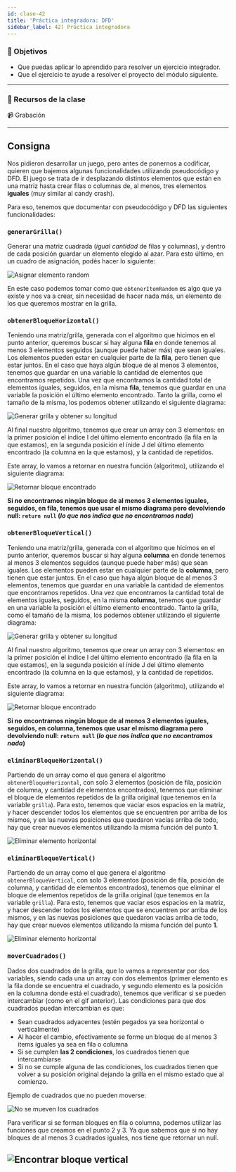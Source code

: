 ```yaml
---
id: clase-42
title: 'Práctica integradora: DFD'
sidebar_label: 42) Práctica integradora
---
```


### 🏁 Objetivos

- Que puedas aplicar lo aprendido para resolver un ejercicio integrador.
- Que el ejercicio te ayude a resolver el proyecto del módulo siguiente.

---

### 🚀 Recursos de la clase

📹 Grabación

---

## Consigna

Nos pidieron desarrollar un juego, pero antes de ponernos a codificar, quieren que bajemos algunas funcionalidades utilizando pseudocódigo y DFD. El juego se trata de ir desplazando distintos elementos que están en una matriz hasta crear filas o columnas de, al menos, tres elementos **iguales** (muy similar al candy crash).

Para eso, tenemos que documentar con pseudocódigo y DFD las siguientes funcionalidades:

### `generarGrilla()`

Generar una matriz cuadrada (_igual cantidad_ de filas y columnas), y dentro de cada posición guardar un elemento elegido al azar. Para esto último, en un cuadro de asignación, podés hacer lo siguiente:

![Asignar elemento random](/img/dfd/XobtenerItemRandom.jpg)

En este caso podemos tomar como que `obtenerItemRandom` es algo que ya existe y nos va a crear, sin necesidad de hacer nada más, un elemento de los que queremos mostrar en la grilla.

### `obtenerBloqueHorizontal()`

Teniendo una matriz/grilla, generada con el algoritmo que hicimos en el punto anterior, queremos buscar si hay alguna **fila** en donde tenemos al menos 3 elementos seguidos (aunque puede haber más) que sean iguales. Los elementos pueden estar en cualquier parte de la **fila**, pero tienen que estar juntos. En el caso que haya algún bloque de al menos 3 elementos, tenemos que guardar en una variable la cantidad de elementos que encontramos repetidos. Una vez que encontramos la cantidad total de elementos iguales, seguidos, en la misma **fila**, tenemos que guardar en una variable la posición el último elemento encontrado. Tanto la grilla, como el tamaño de la misma, los podemos obtener utilizando el siguiente diagrama:

![Generar grilla y obtener su longitud](/img/dfd/grillalength.jpg)

Al final nuestro algoritmo, tenemos que crear un array con 3 elementos: en la primer posición el índice I del último elemento encontrado (la fila en la que estamos), en la segunda posición el ínide J del último elemento encontrado (la columna en la que estamos), y la cantidad de repetidos.

Este array, lo vamos a retornar en nuestra función (algoritmo), utilizando el siguiente diagrama:

![Retornar bloque encontrado](/img/dfd/returnarray.png)

**Si no encontramos ningún bloque de al menos 3 elementos iguales, seguidos, en fila, tenemos que usar el mismo diagrama pero devolviendo null: `return null` (_lo que nos indica que no encontramos nada_)**

### `obtenerBloqueVertical()`

Teniendo una matriz/grilla, generada con el algoritmo que hicimos en el punto anterior, queremos buscar si hay alguna **columna** en donde tenemos al menos 3 elementos seguidos (aunque puede haber más) que sean iguales. Los elementos pueden estar en cualquier parte de la **columna**, pero tienen que estar juntos. En el caso que haya algún bloque de al menos 3 elementos, tenemos que guardar en una variable la cantidad de elementos que encontramos repetidos. Una vez que encontramos la cantidad total de elementos iguales, seguidos, en la misma **columna**, tenemos que guardar en una variable la posición el último elemento encontrado. Tanto la grilla, como el tamaño de la misma, los podemos obtener utilizando el siguiente diagrama:

![Generar grilla y obtener su longitud](/img/dfd/grillalength.jpg)

Al final nuestro algoritmo, tenemos que crear un array con 3 elementos: en la primer posición el índice I del último elemento encontrado (la fila en la que estamos), en la segunda posición el ínide J del último elemento encontrado (la columna en la que estamos), y la cantidad de repetidos.

Este array, lo vamos a retornar en nuestra función (algoritmo), utilizando el siguiente diagrama:

![Retornar bloque encontrado](/img/dfd/returnarray.png)

**Si no encontramos ningún bloque de al menos 3 elementos iguales, seguidos, en columna, tenemos que usar el mismo diagrama pero devolviendo null: `return null` (_lo que nos indica que no encontramos nada_)**

### `eliminarBloqueHorizontal()`

Partiendo de un array como el que genera el algoritmo `obtenerBloqueHorizontal`, con solo 3 elementos (posición de fila, posición de columna, y cantidad de elementos encontrados), tenemos que eliminar el bloque de elementos repetidos de la grilla original (que tenemos en la variable `grilla`). Para esto, tenemos que vaciar esos espacios en la matriz, y hacer descender todos los elementos que se encuentren por arriba de los mismos, y en las nuevas posiciones que quedaron vacias arriba de todo, hay que crear nuevos elementos utilizando la misma función del punto **1**.

![Eliminar elemento horizontal](/img/dfd/eliminarBloqueHorizontal.gif)

### `eliminarBloqueVertical()`

Partiendo de un array como el que genera el algoritmo `obtenerBloqueVertical`, con solo 3 elementos (posición de fila, posición de columna, y cantidad de elementos encontrados), tenemos que eliminar el bloque de elementos repetidos de la grilla original (que tenemos en la variable `grilla`). Para esto, tenemos que vaciar esos espacios en la matriz, y hacer descender todos los elementos que se encuentren por arriba de los mismos, y en las nuevas posiciones que quedaron vacias arriba de todo, hay que crear nuevos elementos utilizando la misma función del punto **1**.

![Eliminar elemento horizontal](/img/dfd/eliminarBloqueVertical.gif)

### `moverCuadrados()`

Dados dos cuadrados de la grilla, que lo vamos a representar por dos variables, siendo cada una un array con dos elementos (primer elemento es la fila donde se encuentra el cuadrado, y segundo elemento es la posición en la columna donde está el cuadrado), tenemos que verificar si se pueden intercambiar (como en el gif anterior). Las condiciones para que dos cuadrados puedan intercambian es que:

- Sean cuadrados adyacentes (estén pegados ya sea horizontal o verticalmente)
- Al hacer el cambio, efectivamente se forme un bloque de al menos 3 items iguales ya sea en fila o columna
- Si se cumplen **las 2 condiciones**, los cuadrados tienen que intercambiarse
- Si no se cumple alguna de las condiciones, los cuadrados tienen que volver a su posición original dejando la grilla en el mismo estado que al comienzo.

Ejemplo de cuadrados que no pueden moverse:

![No se mueven los cuadrados](/img/dfd/noSeMueven.gif)

Para verificar si se forman bloques en fila o columna, podemos utilizar las funciones que creamos en el punto 2 y 3. Ya que sabemos que si no hay bloques de al menos 3 cuadrados iguales, nos tiene que retornar un null.

## ![Encontrar bloque vertical](/img/dfd/bloqueEncontrado.jpg)
